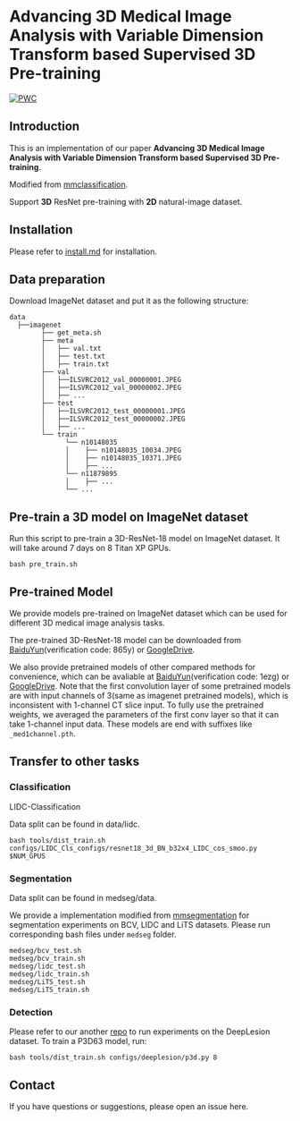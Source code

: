 # Advancing 3D Medical Image Analysis with Variable Dimension Transform based Supervised 3D Pre-training

[![PWC](https://img.shields.io/endpoint.svg?url=https://paperswithcode.com/badge/advancing-3d-medical-image-analysis-with/medical-object-detection-on-deeplesion)](https://paperswithcode.com/sota/medical-object-detection-on-deeplesion?p=advancing-3d-medical-image-analysis-with)

## Introduction
This is an implementation of our paper **Advancing 3D Medical Image Analysis with Variable Dimension Transform based Supervised 3D Pre-training**.

Modified from [mmclassification](https://github.com/open-mmlab/mmclassification).

Support **3D** ResNet pre-training with **2D** natural-image dataset.


## Installation

Please refer to [install.md](docs/install.md) for installation.

## Data preparation
Download ImageNet dataset and put it as the following structure:

```
data
  ├──imagenet
        ├── get_meta.sh
        ├── meta
        │   ├── val.txt
        │   ├── test.txt
        │   ├── train.txt
        ├── val
        │   ├──ILSVRC2012_val_00000001.JPEG
        │   ├──ILSVRC2012_val_00000002.JPEG
        │   ├── ...
        ├── test
        │   ├──ILSVRC2012_test_00000001.JPEG
        │   ├──ILSVRC2012_test_00000002.JPEG
        │   ├── ...
        └── train
              └── n10148035
              │    ├── n10148035_10034.JPEG
              │    ├── n10148035_10371.JPEG
              │    ├── ...
              └── n11879895
              │    ├── ...
              └── ...
```





## Pre-train a 3D model on ImageNet dataset
Run this script to pre-train a 3D-ResNet-18 model on ImageNet dataset. It will take around 7 days on 8 Titan XP GPUs.
```
bash pre_train.sh
```

## Pre-trained Model
We provide models pre-trained on ImageNet dataset which can be used for different 3D medical image analysis tasks.

The pre-trained 3D-ResNet-18 model can be downloaded from [BaiduYun](https://pan.baidu.com/s/1dUv-YCv_FL02ywOxk-blqw)(verification code: 865y) or [GoogleDrive](https://drive.google.com/file/d/1TlaGFA154RfunoLFzvP8SRjzVL8zGTOI/view?usp=share_link). 

<!--Make a folder named ```pretrained_model``` and put pre-trained models in it.-->

We also provide pretrained models of other compared methods for convenience, which can be avaliable at [BaiduYun](https://pan.baidu.com/s/1YYlKcL4wAwoIeIJKxPq1Dg)(verification code: 1ezg) or [GoogleDrive](https://drive.google.com/drive/folders/1yiVxKtCOkNF9mPcRrYNguetu0YQLJ8lq?usp=sharing). Note that the first convolution layer of some pretrained models are with input channels of 3(same as imagenet pretrained models), which is inconsistent with 1-channel CT slice input. To fully use the pretrained weights, we averaged the parameters of the first conv layer so that it can take 1-channel input data. These models are end with suffixes like ```_med1channel.pth```.

## Transfer to other tasks

### Classification
LIDC-Classification

Data split can be found in data/lidc.
```
bash tools/dist_train.sh configs/LIDC_Cls_configs/resnet18_3d_BN_b32x4_LIDC_cos_smoo.py $NUM_GPUS
```

### Segmentation

Data split can be found in medseg/data.

We provide a implementation modified from [mmsegmentation](https://github.com/open-mmlab/mmsegmentation) for segmentation experiments on BCV, LIDC and LiTS datasets. Please run corresponding bash files under ```medseg``` folder.
```
medseg/bcv_test.sh
medseg/bcv_train.sh
medseg/lidc_test.sh
medseg/lidc_train.sh
medseg/LiTS_test.sh
medseg/LiTS_train.sh
```

### Detection 
Please refer to our another [repo](https://github.com/urmagicsmine/MP3D) to run experiments on the DeepLesion dataset. To train a P3D63 model, run:
```
bash tools/dist_train.sh configs/deeplesion/p3d.py 8
```

## Contact
If you have questions or suggestions, please open an issue here.

